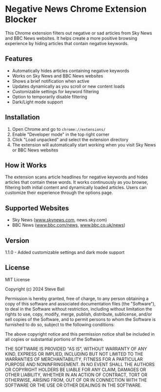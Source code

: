 # Negative News Chrome Extension Blocker

This Chrome extension filters out negative or sad articles from Sky News and BBC News websites. It helps create a more positive browsing experience by hiding articles that contain negative keywords.

## Features

- Automatically hides articles containing negative keywords
- Works on Sky News and BBC News websites
- Shows a brief notification when active
- Updates dynamically as you scroll or new content loads
- Customizable settings for keyword filtering
- Option to temporarily disable filtering
- Dark/Light mode support

## Installation

1. Open Chrome and go to `chrome://extensions/`
2. Enable "Developer mode" in the top right corner
3. Click "Load unpacked" and select the extension directory
4. The extension will automatically start working when you visit Sky News or BBC News websites

## How it Works

The extension scans article headlines for negative keywords and hides articles that contain these words. It works continuously as you browse, filtering both initial content and dynamically loaded articles. Users can customize their experience through the options page.

## Supported Websites

- Sky News (www.skynews.com, news.sky.com)
- BBC News (www.bbc.com/news, www.bbc.co.uk/news)

## Version

1.1.0 - Added customizable settings and dark mode support

## License

MIT License

Copyright (c) 2024 Steve Ball

Permission is hereby granted, free of charge, to any person obtaining a copy
of this software and associated documentation files (the "Software"), to deal
in the Software without restriction, including without limitation the rights
to use, copy, modify, merge, publish, distribute, sublicense, and/or sell
copies of the Software, and to permit persons to whom the Software is
furnished to do so, subject to the following conditions:

The above copyright notice and this permission notice shall be included in all
copies or substantial portions of the Software.

THE SOFTWARE IS PROVIDED "AS IS", WITHOUT WARRANTY OF ANY KIND, EXPRESS OR
IMPLIED, INCLUDING BUT NOT LIMITED TO THE WARRANTIES OF MERCHANTABILITY,
FITNESS FOR A PARTICULAR PURPOSE AND NONINFRINGEMENT. IN NO EVENT SHALL THE
AUTHORS OR COPYRIGHT HOLDERS BE LIABLE FOR ANY CLAIM, DAMAGES OR OTHER
LIABILITY, WHETHER IN AN ACTION OF CONTRACT, TORT OR OTHERWISE, ARISING FROM,
OUT OF OR IN CONNECTION WITH THE SOFTWARE OR THE USE OR OTHER DEALINGS IN THE
SOFTWARE.
